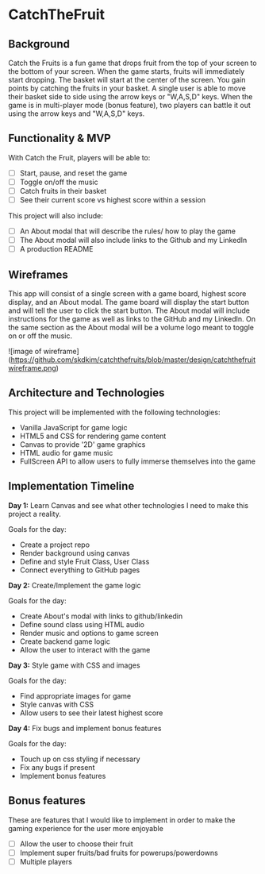 # CatchTheFruit

## Background

Catch the Fruits is a fun game that drops fruit from the top of your screen to the bottom of your screen. When the game starts, fruits will immediately start dropping. The basket will start at the center of the screen. You gain points by catching the fruits in your basket. A single user is able to move their basket side to side using the arrow keys or "W,A,S,D" keys. When the game is in multi-player mode (bonus feature), two players can battle it out using the arrow keys and "W,A,S,D" keys.

## Functionality & MVP
With Catch the Fruit, players will be able to:

- [ ] Start, pause, and reset the game
- [ ] Toggle on/off the music
- [ ] Catch fruits in their basket
- [ ] See their current score vs highest score within a session

This project will also include:
- [ ] An About modal that will describe the rules/ how to play the game
- [ ] The About modal will also include links to the Github and my LinkedIn
- [ ] A production README

## Wireframes
This app will consist of a single screen with a game board, highest score display, and an About modal.
The game board will display the start button and will tell the user to click the start button.
The About modal will include instructions for the game as well as links to the GitHub and my LinkedIn.
On the same section as the About modal will be a volume logo meant to toggle on or off the music.

![image of wireframe] (https://github.com/skdkim/catchthefruits/blob/master/design/catchthefruitwireframe.png)

## Architecture and Technologies
This project will be implemented with the following technologies:
+ Vanilla JavaScript for game logic
+ HTML5 and CSS for rendering game content
+ Canvas to provide '2D' game graphics
+ HTML audio for game music
+ FullScreen API to allow users to fully immerse themselves into the game

## Implementation Timeline
**Day 1:** Learn Canvas and see what other technologies I need to make this project a reality.

Goals for the day:
+ Create a project repo
+ Render background using canvas
+ Define and style Fruit Class, User Class
+ Connect everything to GitHub pages

**Day 2:** Create/Implement the game logic

Goals for the day:
+ Create About's modal with links to github/linkedin
+ Define sound class using HTML audio
+ Render music and options to game screen
+ Create backend game logic
+ Allow the user to interact with the game

**Day 3:** Style game with CSS and images

Goals for the day:
+ Find appropriate images for game
+ Style canvas with CSS
+ Allow users to see their latest highest score

**Day 4:** Fix bugs and implement bonus features

Goals for the day:
+ Touch up on css styling if necessary
+ Fix any bugs if present
+ Implement bonus features

## Bonus features
These are features that I would like to implement in order to make the gaming experience for the user more enjoyable
- [ ] Allow the user to choose their fruit
- [ ] Implement super fruits/bad fruits for powerups/powerdowns
- [ ] Multiple players
